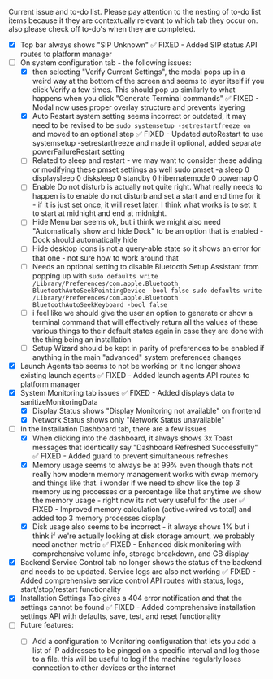Current issue and to-do list. Please pay attention to the nesting of to-do list items because it they are contextually relevant to which tab they occur on. also please check off to-do's when they are completed.

- [x] Top bar always shows "SIP Unknown" ✅ FIXED - Added SIP status API routes to platform manager
- [ ] On system configuration tab - the following issues:
    - [x] then selecting "Verify Current Settings", the modal pops up in a weird way at the bottom of the screen and seems to layer itself if you click Verify a few times. This should pop up similarly to what happens when you click "Generate Terminal commands" ✅ FIXED - Modal now uses proper overlay structure and prevents layering
    - [x] Auto Restart system setting seems incorrect or outdated, it may need to be revised to be `sudo systemsetup -setrestartfreeze on` and moved to an optional step ✅ FIXED - Updated autoRestart to use systemsetup -setrestartfreeze and made it optional, added separate powerFailureRestart setting
    - [ ] Related to sleep and restart - we may want to consider these adding or modifying these pmset settings as well sudo pmset -a sleep 0 displaysleep 0 disksleep 0 standby 0 hibernatemode 0 powernap 0 
    - [ ] Enable Do not disturb is actually not quite right. What really needs to happen is to enable do not disturb and set a start and end time for it - if it is just set once, it will reset later. I think what works is to set it to start at midnight and end at midnight.
    - [ ] Hide Menu bar seems ok, but i think we might also need "Automatically show and hide Dock" to be an option that is enabled - Dock should automatically hide
    - [ ] Hide desktop icons is not a query-able state so it shows an error for that one - not sure how to work around that
    - [ ] Needs an optional setting to disable Bluetooth Setup Assistant from popping up with `sudo defaults write /Library/Preferences/com.apple.Bluetooth BluetoothAutoSeekPointingDevice -bool false
sudo defaults write /Library/Preferences/com.apple.Bluetooth BluetoothAutoSeekKeyboard -bool false`
    - [ ] i feel like we should give the user an option to generate or show a terminal command that will effectively return all the values of these various things to their default states again in case they are done with the thing being an installation
    - [ ] Setup Wizard should be kept in parity of preferences to be enabled if anything in the main "advanced" system preferences changes
- [x] Launch Agents tab seems to not be working or it no longer shows existing launch agents ✅ FIXED - Added launch agents API routes to platform manager
- [x] System Monitoring tab issues ✅ FIXED - Added displays data to sanitizeMonitoringData 
    - [x] Display Status shows "Display Monitoring not available" on frontend
    - [x] Network Status shows only "Network Status unavailable"
- [ ] In the Installation Dashboard tab, there are a few issues
    - [x] When clicking into the dashboard, it always shows 3x Toast messages that identically say "Dashboard Refreshed Successfully" ✅ FIXED - Added guard to prevent simultaneous refreshes 
    - [x] Memory usage seems to always be at 99% even though thats not really how modern memory management works with swap memory and things like that. i wonder if we need to show like the top 3 memory using processes or a percentage like that anytime we show the memory usage - right now its not very useful for the user ✅ FIXED - Improved memory calculation (active+wired vs total) and added top 3 memory processes display
    - [x] Disk usage also seems to be incorrect - it always shows 1% but i think if we're actually looking at disk storage amount, we probably need another metric ✅ FIXED - Enhanced disk monitoring with comprehensive volume info, storage breakdown, and GB display
- [x] Backend Service Control tab no longer shows the status of the backend and needs to be updated. Service logs are also not working ✅ FIXED - Added comprehensive service control API routes with status, logs, start/stop/restart functionality
- [x] Installation Settings Tab gives a 404 error notification and that the settings cannot be found ✅ FIXED - Added comprehensive installation settings API with defaults, save, test, and reset functionality
- [ ] Future features:
    - [ ] Add a configuration to Monitoring configuration that lets you add a list of IP addresses to be pinged on a specific interval and log those to a file. this will be useful to log if the machine regularly loses connection to other devices or the internet


